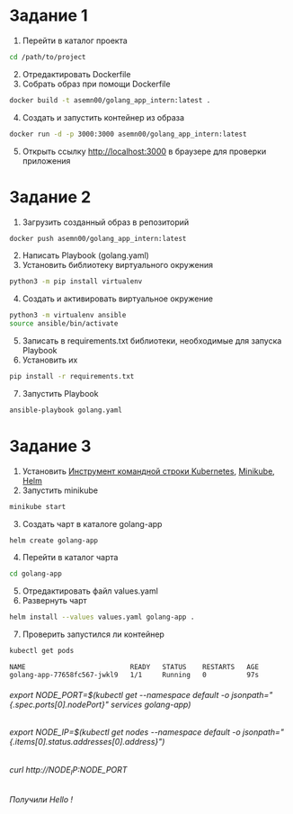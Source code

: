 # Задание 1
1. Перейти в каталог проекта
```sh
cd /path/to/project
```
2. Отредактировать Dockerfile
3. Собрать образ при помощи Dockerfile
```sh
docker build -t asemn00/golang_app_intern:latest .
```
4. Создать и запустить контейнер из образа
```sh
docker run -d -p 3000:3000 asemn00/golang_app_intern:latest
```
5. Открыть ссылку <http://localhost:3000> в браузере для проверки приложения
# Задание 2
1. Загрузить созданный образ в репозиторий
```sh
docker push asemn00/golang_app_intern:latest
```
2. Написать Playbook (golang.yaml)
3. Установить библиотеку виртуального окружения
```sh
python3 -m pip install virtualenv
```
4. Создать и активировать виртуальное окружение
```sh
python3 -m virtualenv ansible
source ansible/bin/activate
```
5. Записать в requirements.txt библиотеки, необходимые для запуска Playbook
6. Установить их
```sh
pip install -r requirements.txt
```
7. Запустить Playbook
```sh
ansible-playbook golang.yaml
```
# Задание 3
1. Установить [Инструмент командной строки Kubernetes](https://kubernetes.io/ru/docs/tasks/tools/install-kubectl/),  [Minikube](https://kubernetes.io/ru/docs/tasks/tools/install-minikube/), [Helm](https://helm.sh/ru/docs/intro/install/)
2. Запустить minikube
```sh
minikube start
```
3. Создать чарт в каталоге golang-app
```sh
helm create golang-app
```
4. Перейти в каталог чарта
```sh
cd golang-app
```
5. Отредактировать файл values.yaml
6. Развернуть чарт
```sh
helm install --values values.yaml golang-app .
```
7. Проверить запустился ли контейнер
```sh
kubectl get pods
```

`
NAME                          READY   STATUS    RESTARTS   AGE  
golang-app-77658fc567-jwkl9   1/1     Running   0          97s
`
###### export NODE_PORT=$(kubectl get --namespace default -o jsonpath="{.spec.ports[0].nodePort}" services golang-app)
###### export NODE_IP=$(kubectl get nodes --namespace default -o jsonpath="{.items[0].status.addresses[0].address}")
###### curl http://$NODE_IP:$NODE_PORT
###### Получили Hello !
